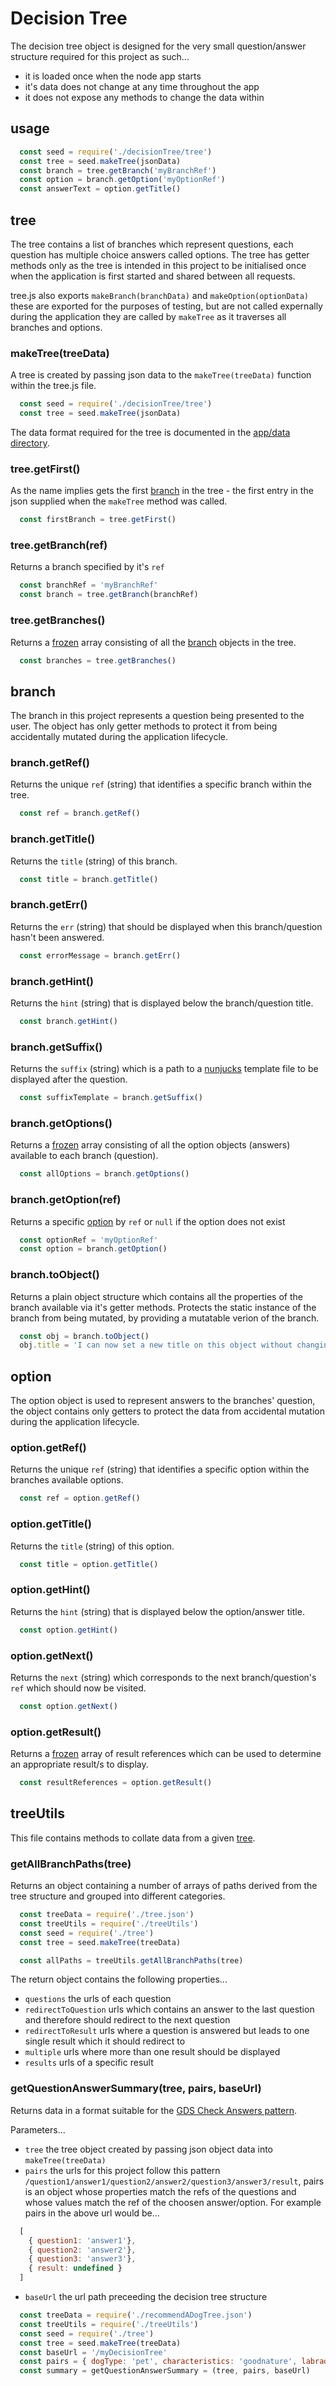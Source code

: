 # Decision Tree #

The decision tree object is designed for the very small question/answer structure required for this project as such...

- it is loaded once when the node app starts
- it's data does not change at any time throughout the app
- it does not expose any methods to change the data within


## usage ##

```js
  const seed = require('./decisionTree/tree')
  const tree = seed.makeTree(jsonData)
  const branch = tree.getBranch('myBranchRef')
  const option = branch.getOption('myOptionRef')
  const answerText = option.getTitle()
```


## tree ##

The tree contains a list of branches which represent questions, each question has multiple choice answers called options. The tree has getter methods only as the tree is intended in this project to be initialised once when the application is first started and shared between all requests.

tree.js also exports `makeBranch(branchData)` and `makeOption(optionData)` these are exported for the purposes of testing, but are not called expernally during the application they are called by `makeTree` as it traverses all branches and options.


### makeTree(treeData) ###

A tree is created by passing json data to the `makeTree(treeData)` function within the tree.js file.

```js
  const seed = require('./decisionTree/tree')
  const tree = seed.makeTree(jsonData)
```

The data format required for the tree is documented in the [app/data directory](../data#tree).


### tree.getFirst() ###

As the name implies gets the first [branch](#branch) in the tree - the first entry in the json supplied when the `makeTree` method was called.

```js
  const firstBranch = tree.getFirst()
```


### tree.getBranch(ref) ###

Returns a branch specified by it's `ref`

```js
  const branchRef = 'myBranchRef'
  const branch = tree.getBranch(branchRef)
```


### tree.getBranches() ###

Returns a [frozen](https://developer.mozilla.org/en-US/docs/Web/JavaScript/Reference/Global_Objects/Object/freeze) array consisting of all the [branch](#branch) objects in the tree.

```js
  const branches = tree.getBranches()
```


## branch ##

The branch in this project represents a question being presented to the user. The object has only getter methods to protect it from being accidentally mutated during the application lifecycle.

### branch.getRef() ###

Returns the unique `ref` (string) that identifies a specific branch within the tree.

```js
  const ref = branch.getRef()
```


### branch.getTitle() ###

Returns the `title` (string) of this branch.

```js
  const title = branch.getTitle()
```


### branch.getErr() ###

Returns the `err` (string) that should be displayed when this branch/question hasn't been answered.

```js
  const errorMessage = branch.getErr()
```


### branch.getHint() ###

Returns the `hint` (string) that is displayed below the branch/question title.

```js
  const branch.getHint()
```


### branch.getSuffix() ###

Returns the `suffix` (string) which is a path to a [nunjucks](https://mozilla.github.io/nunjucks/) template file to be displayed after the question.

```js
  const suffixTemplate = branch.getSuffix()
```


### branch.getOptions() ###

Returns a [frozen](https://developer.mozilla.org/en-US/docs/Web/JavaScript/Reference/Global_Objects/Object/freeze) array consisting of all the option objects (answers) available to each branch (question).

```js
  const allOptions = branch.getOptions()
```


### branch.getOption(ref) ###

Returns a specific [option](#option) by `ref` or `null` if the option does not exist

```js
  const optionRef = 'myOptionRef'
  const option = branch.getOption()
```


### branch.toObject() ###

Returns a plain object structure which contains all the properties of the branch available via it's getter methods. Protects the static instance of the branch from being mutated, by providing a mutatable verion of the branch.

```js
  const obj = branch.toObject()
  obj.title = 'I can now set a new title on this object without changing the branch within the tree'
```


## option ##

The option object is used to represent answers to the branches' question, the object contains only getters to protect the data from accidental mutation during the application lifecycle.

### option.getRef() ###

Returns the unique `ref` (string) that identifies a specific option within the branches available options.

```js
  const ref = option.getRef()
```


### option.getTitle() ###

Returns the `title` (string) of this option.

```js
  const title = option.getTitle()
```


### option.getHint() ###

Returns the `hint` (string) that is displayed below the option/answer title.

```js
  const option.getHint()
```


### option.getNext() ###

Returns the `next` (string) which corresponds to the next branch/question's `ref` which should now be visited.

```js
  const option.getNext()
```

       
### option.getResult() ###

Returns a [frozen](https://developer.mozilla.org/en-US/docs/Web/JavaScript/Reference/Global_Objects/Object/freeze) array of result references which can be used to determine an appropriate result/s to display.

```js
  const resultReferences = option.getResult()
```


## treeUtils ##

This file contains methods to collate data from a given [tree](#tree).


### getAllBranchPaths(tree) ###

Returns an object containing a number of arrays of paths derived from the tree structure and grouped into different categories.

```js
  const treeData = require('./tree.json')
  const treeUtils = require('./treeUtils')
  const seed = require('./tree')
  const tree = seed.makeTree(treeData)

  const allPaths = treeUtils.getAllBranchPaths(tree)
```

The return object contains the following properties...

- `questions` the urls of each question
- `redirectToQuestion` urls which contains an answer to the last question and therefore should redirect to the next question
- `redirectToResult` urls where a question is answered but leads to one single result which it should redirect to 
- `multiple` urls where more than one result should be displayed
- `results` urls of a specific result


### getQuestionAnswerSummary(tree, pairs, baseUrl) ###

Returns data in a format suitable for the [GDS Check Answers pattern](https://design-system.service.gov.uk/patterns/check-answers/).

Parameters...

- `tree` the tree object created by passing json object data into `makeTree(treeData)`
- `pairs` the urls for this project follow this pattern `/question1/answer1/question2/answer2/question3/answer3/result`, pairs is an object whose properties match the refs of the questions and whose values match the ref of the choosen answer/option. For example pairs in the above url would be...
```js
  [
    { question1: 'answer1'},
    { question2: 'answer2'},
    { question3: 'answer3'},
    { result: undefined }
  ]
```
- `baseUrl` the url path preceeding the decision tree structure

```js
  const treeData = require('./recommendADogTree.json')
  const treeUtils = require('./treeUtils')
  const seed = require('./tree')
  const tree = seed.makeTree(treeData)
  const baseUrl = '/myDecisionTree'
  const pairs = { dogType: 'pet', characteristics: 'goodnature', labrador: undefined }
  const summary = getQuestionAnswerSummary = (tree, pairs, baseUrl)
```
